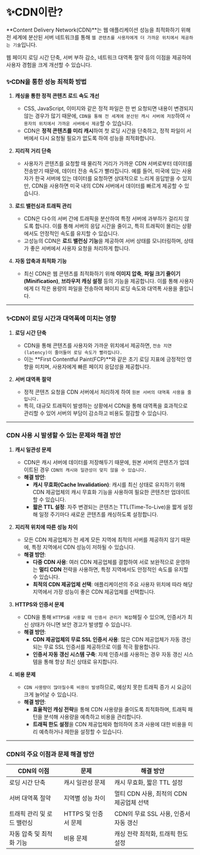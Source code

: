 # ✨CDN이란?

**Content Delivery Network(CDN)**는 웹 애플리케이션 성능을 최적화하기 위해 전 세계에 분산된 서버 네트워크를 통해 `웹 콘텐츠를 사용자에게 더 가까운 위치에서 제공하는 기술`입니다.

웹 페이지 로딩 시간 단축, 서버 부하 감소, 네트워크 대역폭 절약 등의 이점을 제공하여 사용자 경험을 크게 개선할 수 있습니다.

### ✨CDN을 통한 성능 최적화 방법

1. **캐싱을 통한 정적 콘텐츠 로드 속도 개선**

   - CSS, JavaScript, 이미지와 같은 정적 파일은 한 번 요청되면 내용이 변경되지 않는 경우가 많기 때문에, `CDN을 통해 전 세계에 분산된 캐시 서버에 저장`하여 `사용자의 위치에서 가까운 서버에서 제공`할 수 있습니다.
   - CDN은 **정적 콘텐츠를 미리 캐시**하여 첫 로딩 시간을 단축하고, 정적 파일이 서버에서 다시 요청될 필요가 없도록 하여 성능을 최적화합니다.

2. **지리적 거리 단축**

   - 사용자가 콘텐츠를 요청할 때 물리적 거리가 가까운 CDN 서버로부터 데이터를 전송받기 때문에, 데이터 전송 속도가 빨라집니다. 예를 들어, 미국에 있는 사용자가 한국 서버에 있는 데이터를 요청하면 상대적으로 느리게 응답받을 수 있지만, CDN을 사용하면 미국 내의 CDN 서버에서 데이터를 빠르게 제공할 수 있습니다.

3. **로드 밸런싱과 트래픽 관리**

   - CDN은 다수의 서버 간에 트래픽을 분산하여 특정 서버에 과부하가 걸리지 않도록 합니다. 이를 통해 서버의 응답 시간을 줄이고, 특히 트래픽이 몰리는 상황에서도 안정적인 속도를 유지할 수 있습니다.
   - 고성능의 CDN은 **로드 밸런싱 기능**을 제공하여 서버 상태를 모니터링하며, 상태가 좋은 서버에서 사용자 요청을 처리하게 합니다.

4. **자동 압축과 최적화 기능**
   - 최신 CDN은 웹 콘텐츠를 최적화하기 위해 **이미지 압축**, **파일 크기 줄이기(Minification)**, **브라우저 캐싱 설정** 등의 기능을 제공합니다. 이를 통해 사용자에게 더 작은 용량의 파일을 전송하여 페이지 로딩 속도와 대역폭 사용을 줄입니다.

---

### ✨CDN이 로딩 시간과 대역폭에 미치는 영향

1. **로딩 시간 단축**

   - CDN을 통해 콘텐츠를 사용자와 가까운 위치에서 제공하면, `전송 지연(latency)이 줄어들어 로딩 속도가 빨라집니다.`
   - 이는 **First Contentful Paint(FCP)**와 같은 초기 로딩 지표에 긍정적인 영향을 미치며, 사용자에게 빠른 페이지 응답성을 제공합니다.

2. **서버 대역폭 절약**
   - 정적 콘텐츠 요청을 CDN 서버에서 처리하게 하여 `원본 서버의 대역폭 사용을 줄입니다.`
   - 특히, 대규모 트래픽이 발생하는 상황에서 CDN을 통해 대역폭을 효과적으로 관리할 수 있어 서버의 부담이 감소하고 비용도 절감할 수 있습니다.

---

### CDN 사용 시 발생할 수 있는 문제와 해결 방안

1. **캐시 일관성 문제**

   - CDN은 캐시 서버에 데이터를 저장해두기 때문에, 원본 서버의 콘텐츠가 업데이트된 경우 `CDN의 캐시와 일관성이 맞지 않을 수 있습니다.`
   - **해결 방안**:
     - **캐시 무효화(Cache Invalidation)**: 캐시를 최신 상태로 유지하기 위해 CDN 제공업체의 캐시 무효화 기능을 사용하여 필요한 콘텐츠만 업데이트할 수 있습니다.
     - **짧은 TTL 설정**: 자주 변경되는 콘텐츠는 TTL(Time-To-Live)을 짧게 설정해 일정 주기마다 새로운 콘텐츠를 캐싱하도록 설정합니다.

2. **지리적 위치에 따른 성능 차이**

   - 모든 CDN 제공업체가 전 세계 모든 지역에 최적의 서버를 제공하지 않기 때문에, 특정 지역에서 CDN 성능이 저하될 수 있습니다.
   - **해결 방안**:
     - **다중 CDN 사용**: 여러 CDN 제공업체를 결합하여 서로 보완적으로 운영하는 **멀티 CDN** 전략을 사용하면, 특정 지역에서도 안정적인 속도를 유지할 수 있습니다.
     - **최적의 CDN 제공업체 선택**: 애플리케이션의 주요 사용자 위치에 따라 해당 지역에서 가장 성능이 좋은 CDN 제공업체를 선택합니다.

3. **HTTPS와 인증서 문제**

   - CDN을 통해 `HTTPS를 사용할 때 인증서 관리가 복잡`해질 수 있으며, 인증서가 최신 상태가 아니면 보안 경고가 발생할 수 있습니다.
   - **해결 방안**:
     - **CDN 제공업체의 무료 SSL 인증서 사용**: 많은 CDN 제공업체가 자동 갱신되는 무료 SSL 인증서를 제공하므로 이를 적극 활용합니다.
     - **인증서 자동 갱신 시스템 구축**: 자체 인증서를 사용하는 경우 자동 갱신 시스템을 통해 항상 최신 상태로 유지합니다.

4. **비용 문제**
   - `CDN 사용량이 많아질수록 비용이 발생`하므로, 예상치 못한 트래픽 증가 시 요금이 크게 늘어날 수 있습니다.
   - **해결 방안**:
     - **효율적인 캐싱 전략**을 통해 CDN 사용량을 줄이도록 최적화하며, 트래픽 패턴을 분석해 사용량을 예측하고 비용을 관리합니다.
     - **트래픽 한도 설정**을 CDN 제공업체와 협의하여 초과 사용에 대한 비용을 미리 예측하거나 제한을 설정할 수 있습니다.

---

### CDN의 주요 이점과 문제 해결 방안

| CDN의 이점                 | 문제                 | 해결 방안                               |
| -------------------------- | -------------------- | --------------------------------------- |
| 로딩 시간 단축             | 캐시 일관성 문제     | 캐시 무효화, 짧은 TTL 설정              |
| 서버 대역폭 절약           | 지역별 성능 차이     | 멀티 CDN 사용, 최적의 CDN 제공업체 선택 |
| 트래픽 관리 및 로드 밸런싱 | HTTPS 및 인증서 문제 | CDN의 무료 SSL 사용, 인증서 자동 갱신   |
| 자동 압축 및 최적화 기능   | 비용 문제            | 캐싱 전략 최적화, 트래픽 한도 설정      |
